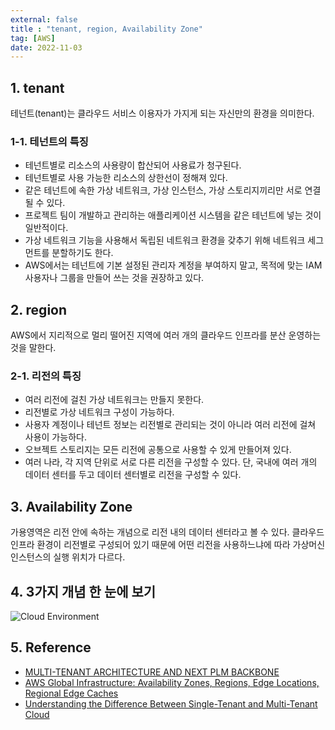 ```yaml
---
external: false
title : "tenant, region, Availability Zone"
tag: [AWS]
date: 2022-11-03
---
```


## 1. tenant

테넌트(tenant)는 클라우드 서비스 이용자가 가지게 되는 자신만의 환경을 의미한다.

### 1-1. 테넌트의 특징

- 테넌트별로 리소스의 사용량이 합산되어 사용료가 청구된다.
- 테넌트별로 사용 가능한 리소스의 상한선이 정해져 있다.
- 같은 테넌트에 속한 가상 네트워크, 가상 인스턴스, 가상 스토리지끼리만 서로 연결될 수 있다.
- 프로젝트 팀이 개발하고 관리하는 애플리케이션 시스템을 같은 테넌트에 넣는 것이 일반적이다.
- 가상 네트워크 기능을 사용해서 독립된 네트워크 환경을 갖추기 위해 네트워크 세그먼트를 분할하기도 한다.
- AWS에서는 테넌트에 기본 설정된 관리자 계정을 부여하지 말고, 목적에 맞는 IAM 사용자나 그룹을 만들어 쓰는 것을 권장하고 있다.

## 2. region

AWS에서 지리적으로 멀리 떨어진 지역에 여러 개의 클라우드 인프라를 분산 운영하는 것을 말한다.

### 2-1. 리전의 특징

- 여러 리전에 걸친 가상 네트워크는 만들지 못한다.
- 리전별로 가상 네트워크 구성이 가능하다.
- 사용자 계정이나 테넌트 정보는 리전별로 관리되는 것이 아니라 여러 리전에 걸쳐 사용이 가능하다.
- 오브젝트 스토리지는 모든 리전에 공통으로 사용할 수 있게 만들어져 있다.
- 여러 나라, 각 지역 단위로 서로 다른 리전을 구성할 수 있다. 단, 국내에 여러 개의 데이터 센터를 두고 데이터 센터별로 리전을 구성할 수 있다.

## 3. Availability Zone

가용영역은 리전 안에 속하는 개념으로 리전 내의 데이터 센터라고 볼 수 있다.
클라우드 인프라 환경이 리전별로 구성되어 있기 때문에 어떤 리전을 사용하느냐에 따라 가상머신 인스턴스의 실행 위치가 다르다.

## 4. 3가지 개념 한 눈에 보기

![Cloud Environment](/images/Cloud_Environment.png)

## 5. Reference

- [MULTI-TENANT ARCHITECTURE AND NEXT PLM BACKBONE](https://beyondplm.com/2018/09/14/multi-tenant-architecture-next-plm-backbone/)
- [AWS Global Infrastructure: Availability Zones, Regions, Edge Locations, Regional Edge Caches](https://cloudacademy.com/blog/aws-global-infrastructure/)
- [Understanding the Difference Between Single-Tenant and Multi-Tenant Cloud](https://blog.loginradius.com/identity/single-tenant-vs-multi-tenant/)
